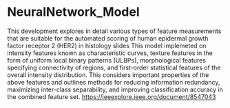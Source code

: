 # NeuralNetwork_Model
This development explores in detail various types of feature measurements that are suitable for the automated scoring of human epidermal growth factor receptor 2 (HER2) in histology slides
This model implemeted on intensity features known as characteristic curves, texture features in the form of uniform local binary patterns (ULBPs), morphological features specifying connectivity of regions, and first-order statistical features of the overall intensity distribution. This considers important properties of the above features and outlines methods for reducing information redundancy, maximizing inter-class separability, and improving classification accuracy in the combined feature set.
https://ieeexplore.ieee.org/document/8547043

